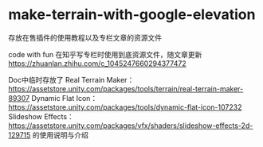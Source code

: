 # make-terrain-with-google-elevation
存放在售插件的使用教程以及专栏文章的资源文件


code with fun 在知乎写专栏时使用到底资源文件，随文章更新
https://zhuanlan.zhihu.com/c_1045247660294377472

Doc中临时存放了
Real Terrain Maker：
https://assetstore.unity.com/packages/tools/terrain/real-terrain-maker-89307
Dynamic Flat Icon：
https://assetstore.unity.com/packages/tools/dynamic-flat-icon-107232
Slideshow Effects：
https://assetstore.unity.com/packages/vfx/shaders/slideshow-effects-2d-129715
的使用说明与介绍
